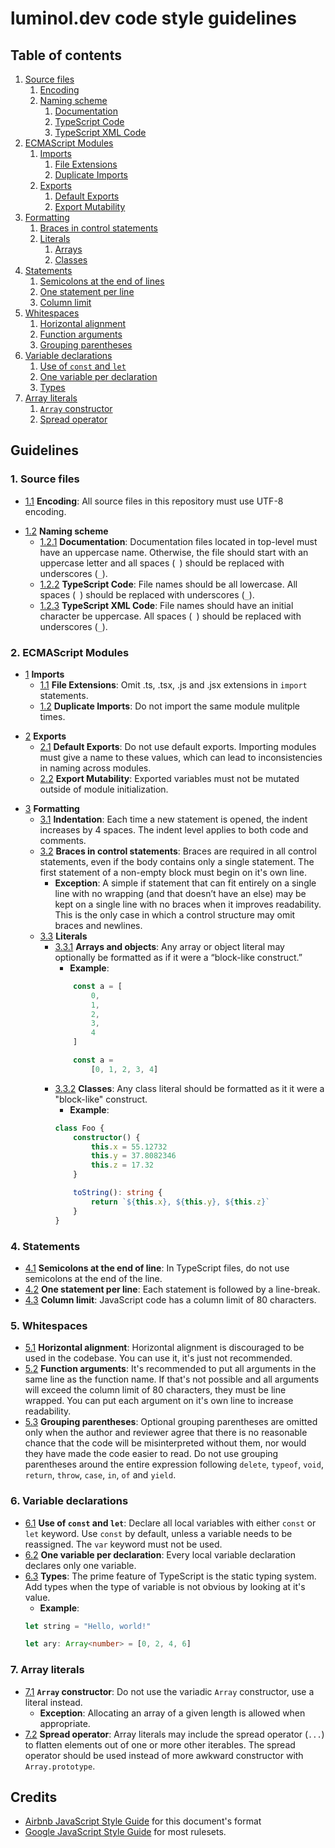 # luminol.dev code style guidelines

## Table of contents

1. [Source files](#source-files)
    1. [Encoding](#source_encoding)
    1. [Naming scheme](#source_naming)
        1. [Documentation](#source_naming_doc)
        1. [TypeScript Code](#source_naming_ts)
        1. [TypeScript XML Code](#source_naming_tsx)
1. [ECMAScript Modules](#esmodules)
    1. [Imports](#es_imports)
        1. [File Extensions](#es_imports_ext)
        1. [Duplicate Imports](#es_imports_duplicate)
    1. [Exports](#es_exports)
        1. [Default Exports](#es_exports_default)
        1. [Export Mutability](#es_exports_mut)
1. [Formatting](#fmt)
    1. [Braces in control statements](#fmt_braces)
    1. [Literals](#fmt_literals)
        1. [Arrays](#fmt_literal_objects)
        1. [Classes](#fmt_literal_class)
1. [Statements](#stmt)
    1. [Semicolons at the end of lines](#stmt_semicolons)
    1. [One statement per line](#stmt_one_per_line)
    1. [Column limit](#stmt_column_limit)
1. [Whitespaces](#ws)
    1. [Horizontal alignment](#ws_hoz_align)
    1. [Function arguments](#ws_fn_args)
    1. [Grouping parentheses](#ws_groups)
1. [Variable declarations](#var)
    1. [Use of `const` and `let`](#var_use_of_const_let)
    1. [One variable per declaration](#var_one_per_decl)
    1. [Types](#var_types)
1. [Array literals](#ary)
   1. [`Array` constructor](#ary_constructor)
   1. [Spread operator](#ary_spread_op)

## Guidelines

<h3 id="source-files">1. Source files</h3>

<a id="source_encoding"></a>

- [1.1](#source_encoding) **Encoding**: All source files in this repository must use UTF-8 encoding.

<a id="source_naming"></a>

- [1.2](#source_naming) **Naming scheme**
    <a id="source_naming_doc"></a>
    - [1.2.1](#source_naming_doc) **Documentation**: Documentation files located in top-level must have an uppercase name. Otherwise, the file should start with an uppercase letter and all spaces (` `) should be replaced with underscores (`_`).
    <a id="source_naming_ts"></a>
    - [1.2.2](#source_naming_ts) **TypeScript Code**: File names should be all lowercase. All spaces (` `) should be replaced with underscores (`_`).
    <a id="source_naming_tsx"></a>
    - [1.2.3](#source_naming_tsx) **TypeScript XML Code**: File names should have an initial character be uppercase. All spaces (` `) should be replaced with underscores (`_`).

<h3 id="esmodules">2. ECMAScript Modules</h3>

<a id="es_imports"></a>
- [1](#es_imports) **Imports**
    <a id="es_imports_ext"></a>
    - [1.1](#es_imports_ext) **File Extensions**: Omit .ts, .tsx, .js and .jsx extensions in `import` statements.
    <a id="es_imports_duplicate"></a>
    - [1.2](#es_imports_duplicate) **Duplicate Imports**: Do not import the same module mulitple times.

<a id="es_exports"></a>
- [2](#es_exports) **Exports**
    <a id="es_exports_default"></a>
    - [2.1](#es_exports_default) **Default Exports**: Do not use default exports. Importing modules must give a name to these values, which can lead to inconsistencies in naming across modules.
    <a id="es_exports_mut"></a>
    - [2.2](#es_imports_mut) **Export Mutability**: Exported variables must not be mutated outside of module initialization.

<a id="fmt"></a>
- [3](#fmt) **Formatting**
    <a id="fmt_indentation"></a>
    - [3.1](#fmt_indentation) **Indentation**: Each time a new statement is opened, the indent increases by 4 spaces. The indent level applies to both code and comments.
    <a id="fmt_braces"></a>
    - [3.2](#fmt_braces) **Braces in control statements**: Braces are required in all control statements, even if the body contains only a single statement. The first statement of a non-empty block must begin on it's own line.
        - **Exception**: A simple if statement that can fit entirely on a single line with no wrapping (and that doesn’t have an else) may be kept on a single line with no braces when it improves readability. This is the only case in which a control structure may omit braces and newlines.
    <a id="fmt_literals"></a>
    - [3.3](#fmt_literals) **Literals**
        <a id="fmt_literal_objects"></a>
        - [3.3.1](#fmt_literal_objects) **Arrays and objects**: Any array or object literal may optionally be formatted as if it were a “block-like construct.”
            - **Example**:
            ```ts
                const a = [
                    0,
                    1,
                    2,
                    3,
                    4
                ]

                const a =
                    [0, 1, 2, 3, 4]
            ```
        <a id="fmt_literal_class"></a>
        - [3.3.2](#fmt_literal_class) **Classes**: Any class literal should be formatted as it it were a "block-like" construct.
            - **Example**:
            ```ts
            class Foo {
                constructor() {
                    this.x = 55.12732
                    this.y = 37.8082346
                    this.z = 17.32
                }

                toString(): string {
                    return `${this.x}, ${this.y}, ${this.z}`
                }
            }            
            ```

<h3 id="stmt">4. Statements</h3>

<a id="stmt_semicolons"></a>
- [4.1](#stmt_semicolons) **Semicolons at the end of line**: In TypeScript files, do not use semicolons at the end of the line.
<a id="stmt_one_per_line"></a>
- [4.2](#stmt_one_per_line) **One statement per line**: Each statement is followed by a line-break.
<a id="stmt_column_limit"></a>
- [4.3](#stmt_column_limit) **Column limit**: JavaScript code has a column limit of 80 characters.

<h3 id="ws">5. Whitespaces</h3>

<a id="ws_hoz_align"></a>
- [5.1](#ws_hoz_align) **Horizontal alignment**: Horizontal alignment is discouraged to be used in the codebase. You can use it, it's just not recommended.
<a id="ws_fn_args"></a>
- [5.2](#ws_fn_args) **Function arguments**: It's recommended to put all arguments in the same line as the function name. If that's not possible and all arguments will exceed the column limit of 80 characters, they must be line wrapped. You can put each argument on it's own line to increase readability.
<a id="ws_groups"></a>
- [5.3](#ws_groups) **Grouping parentheses**: Optional grouping parentheses are omitted only when the author and reviewer agree that there is no reasonable chance that the code will be misinterpreted without them, nor would they have made the code easier to read. Do not use grouping parentheses around the entire expression following `delete`, `typeof`, `void`, `return`, `throw`, `case`, `in`, `of` and `yield`.

<h3 id="var">6. Variable declarations</h3>

- [6.1](#var_use_of_const_let) **Use of `const` and `let`**: Declare all local variables with either `const` or `let` keyword. Use `const` by default, unless a variable needs to be reassigned. The `var` keyword must not be used.
- [6.2](#var_one_per_decl) **One variable per declaration**: Every local variable declaration declares only one variable.
- [6.3](#var_types) **Types**: The prime feature of TypeScript is the static typing system. Add types when the type of variable is not obvious by looking at it's value.
    - **Example**:
    ```ts
    let string = "Hello, world!"

    let ary: Array<number> = [0, 2, 4, 6]
    ```

<h3 id="ary">7. Array literals</h3>

<a id="ary_constructor"></a>
- [7.1](#ary_constructor) **`Array` constructor**: Do not use the variadic `Array` constructor, use a literal instead.
  - **Exception**: Allocating an array of a given length is allowed when appropriate.
<a id="ary_spread_op"></a>
- [7.2](#ary_spread_op) **Spread operator**: Array literals may include the spread operator (`...`) to flatten elements out of one or more other iterables. The spread operator should be used instead of more awkward constructor with `Array.prototype`.

## Credits
 - [Airbnb JavaScript Style Guide](https://github.com/airbnb/javascript) for this document's format
 - [Google JavaScript Style Guide](https://google.github.io/styleguide/jsguide.html#source-file-structure) for most rulesets.
